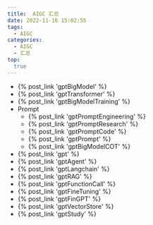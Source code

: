 ```yaml
---
title:  AIGC 汇总
date: 2022-11-16 15:02:55
tags:
  - AIGC
categories: 
  - AIGC
  - 汇总  
top:
  true
---
```


<p></p>
<!-- more -->


+ {% post_link 'gptBigModel' %}
+ {% post_link 'gptTransformer' %} 
+ {% post_link 'gptBigModelTraining' %}
+ Prompt
  + {% post_link 'gptPromptEngineering' %}
  + {% post_link 'gptPromptResearch' %}
  + {% post_link 'gptPromptCode' %}
  + {% post_link 'gptPrompt' %}
  + {% post_link 'gptBigModelCOT' %}
+ {% post_link 'gpt' %}
+ {% post_link 'gptAgent' %}
+ {% post_link 'gptLangchain' %}
+ {% post_link 'gptRAG' %}
+ {% post_link 'gptFunctionCall' %} 
+ {% post_link 'gptFineTuning' %} 
+ {% post_link 'gptFinGPT' %}  
+ {% post_link 'gptVectorStore' %}
+ {% post_link 'gptStudy' %}























